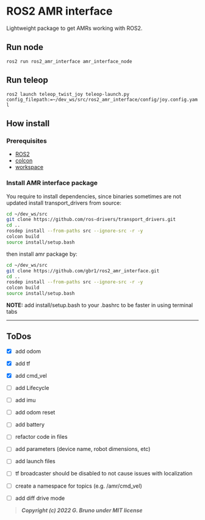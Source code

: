 # ROS2 AMR interface

Lightweight package to get AMRs working with ROS2.



## Run node

`ros2 run ros2_amr_interface amr_interface_node`

## Run teleop

`ros2 launch teleop_twist_joy teleop-launch.py config_filepath:=~/dev_ws/src/ros2_amr_interface/config/joy.config.yaml`

## How install


### Prerequisites

- [ROS2](https://docs.ros.org/en/foxy/Installation/Ubuntu-Install-Debians.html)
- [colcon](https://docs.ros.org/en/foxy/Tutorials/Colcon-Tutorial.html)
- [workspace](https://docs.ros.org/en/foxy/Tutorials/Workspace/Creating-A-Workspace.html)

### Install AMR interface package

You require to install dependencies, since binaries sometimes are not updated install transport_drivers from source:
``` bash
cd ~/dev_ws/src
git clone https://github.com/ros-drivers/transport_drivers.git
cd ..
rosdep install --from-paths src --ignore-src -r -y
colcon build
source install/setup.bash
```

then install amr package by:
``` bash
cd ~/dev_ws/src
git clone https://github.com/gbr1/ros2_amr_interface.git
cd ..
rosdep install --from-paths src --ignore-src -r -y
colcon build
source install/setup.bash
```

**NOTE:** add install/setup.bash to your .bashrc to be faster in using terminal tabs


---

## ToDos
- [x] add odom
- [x] add tf
- [x] add cmd_vel
- [ ] add Lifecycle
- [ ] add imu
- [ ] add odom reset
- [ ] add battery
- [ ] refactor code in files
- [ ] add parameters (device name, robot dimensions, etc)
- [ ] add launch files
- [ ] tf broadcaster should be disabled to not cause issues with localization 
- [ ] create a namespace for topics (e.g. /amr/cmd_vel)
- [ ] add diff drive mode


> ***Copyright (c) 2022 G. Bruno under MIT license***